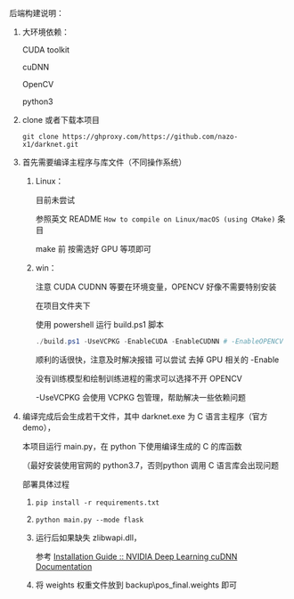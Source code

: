 后端构建说明：

1. 大环境依赖：

   CUDA toolkit

   cuDNN

   OpenCV

   python3

2. clone 或者下载本项目 

   ```shell
   git clone https://ghproxy.com/https://github.com/nazo-x1/darknet.git
   ```

   

2. 首先需要编译主程序与库文件（不同操作系统）

   1. Linux：

      目前未尝试

      参照英文 README  `How to compile on Linux/macOS (using CMake)` 条目

      make 前 按需选好 GPU 等项即可

   2. win：

      注意 CUDA CUDNN 等要在环境变量，OPENCV 好像不需要特别安装

      在项目文件夹下

      使用 powershell 运行 build.ps1 脚本
      
      ```powershell
      ./build.ps1 -UseVCPKG -EnableCUDA -EnableCUDNN # -EnableOPENCV
      ```

      顺利的话很快，注意及时解决报错 可以尝试 去掉 GPU 相关的 -Enable
      
      没有训练模型和绘制训练进程的需求可以选择不开 OPENCV
      
      -UseVCPKG 会使用 VCPKG 包管理，帮助解决一些依赖问题

3. 编译完成后会生成若干文件，其中 darknet.exe 为 C 语言主程序（官方demo），

   本项目运行 main.py，在 python 下使用编译生成的 C 的库函数

   （最好安装使用官网的 python3.7，否则python 调用 C 语言库会出现问题

   部署具体过程

   1. ```shell
      pip install -r requirements.txt
      ```

   2. ```shell
      python main.py --mode flask
      ```

   3. 运行后如果缺失 zlibwapi.dll，
   
      参考 [Installation Guide :: NVIDIA Deep Learning cuDNN Documentation](https://docs.nvidia.com/deeplearning/cudnn/install-guide/index.html#install-zlib-windows)
   
   4. 将 weights 权重文件放到 backup\pos_final.weights 即可
